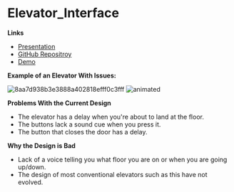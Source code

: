# Elevator_Interface

**Links**
- [Presentation](https://hsaeed20.github.io/Elevator_Interface/)
- [GitHub Repositroy](https://github.com/hsaeed20/Elevator_Interface)
- [Demo](https://hsaeed20.github.io/Elevator_Interface/Haroon's_Elevator_Interface/)

**Example of an Elevator With Issues:**


![8aa7d938b3e3888a402818efff0c3fff](https://user-images.githubusercontent.com/44040174/65103112-d005bb80-d992-11e9-8de1-4a1b387213c4.jpg)
![animated](https://user-images.githubusercontent.com/44040174/65102880-1f97b780-d992-11e9-8108-982cd6f3a177.GIF)

**Problems With the Current Design**
- The elevator has a delay when you're about to land at the floor. 
- The buttons lack a sound cue when you press it. 
- The button that closes the door has a delay. 

**Why the Design is Bad**
- Lack of a voice telling you what floor you are on or when you are going up/down.
- The design of most conventional elevators such as this have not evolved. 
